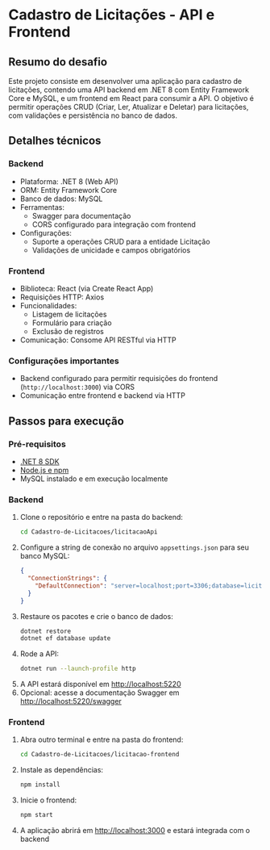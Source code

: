 # Cadastro de Licitações - API e Frontend

## Resumo do desafio
Este projeto consiste em desenvolver uma aplicação para cadastro de licitações, contendo uma API backend em .NET 8 com Entity Framework Core e MySQL, e um frontend em React para consumir a API. O objetivo é permitir operações CRUD (Criar, Ler, Atualizar e Deletar) para licitações, com validações e persistência no banco de dados.

## Detalhes técnicos

### Backend
- Plataforma: .NET 8 (Web API)  
- ORM: Entity Framework Core  
- Banco de dados: MySQL  
- Ferramentas:  
  - Swagger para documentação  
  - CORS configurado para integração com frontend  
- Configurações:  
  - Suporte a operações CRUD para a entidade Licitação  
  - Validações de unicidade e campos obrigatórios  

### Frontend
- Biblioteca: React (via Create React App)  
- Requisições HTTP: Axios  
- Funcionalidades:  
  - Listagem de licitações  
  - Formulário para criação  
  - Exclusão de registros  
- Comunicação: Consome API RESTful via HTTP

### Configurações importantes
- Backend configurado para permitir requisições do frontend (`http://localhost:3000`) via CORS  
- Comunicação entre frontend e backend via HTTP 
## Passos para execução

### Pré-requisitos
- [.NET 8 SDK](https://dotnet.microsoft.com/en-us/download)  
- [Node.js e npm](https://nodejs.org/)  
- MySQL instalado e em execução localmente  

### Backend
1. Clone o repositório e entre na pasta do backend:  
    ```bash
    cd Cadastro-de-Licitacoes/licitacaoApi
    ```
2. Configure a string de conexão no arquivo `appsettings.json` para seu banco MySQL:  
    ```json
    {
      "ConnectionStrings": {
        "DefaultConnection": "server=localhost;port=3306;database=licitacoesdb;user=root;password=SuaSenha"
      }
    }

    ```
3. Restaure os pacotes e crie o banco de dados:  
    ```bash
    dotnet restore
    dotnet ef database update
    ```
4. Rode a API:  
    ```bash
    dotnet run --launch-profile http
    ```
5. A API estará disponível em [http://localhost:5220](http://localhost:5220)  
6. Opcional: acesse a documentação Swagger em [http://localhost:5220/swagger](http://localhost:5220/swagger)  

### Frontend
1. Abra outro terminal e entre na pasta do frontend:  
    ```bash
    cd Cadastro-de-Licitacoes/licitacao-frontend
    ```
2. Instale as dependências:  
    ```bash
    npm install
    ```
3. Inicie o frontend:  
    ```bash
    npm start
    ```
4. A aplicação abrirá em [http://localhost:3000](http://localhost:3000) e estará integrada com o backend  